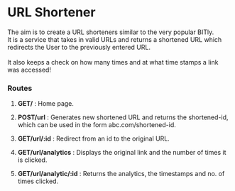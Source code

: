 # URL Shortener

The aim is to create a URL shorteners similar to the very popular BITly.\
 It is a service that takes in valid URLs and returns a shortened URL which redirects the User to the previously entered URL.\
 \
It also keeps a check on how many times and at what time stamps a link was accessed!

### Routes

1. **GET/** : Home page.

2. **POST/url** : Generates new shortened URL and returns the shortened-id, which can be used in the form abc.com/shortened-id.

3. **GET/url/:id** : Redirect from an id to the original URL.

4. **GET/url/analytics** : Displays the original link and the number of times it is clicked.

5. **GET/url/analytic/:id** : Returns the analytics, the timestamps and no. of times clicked.
